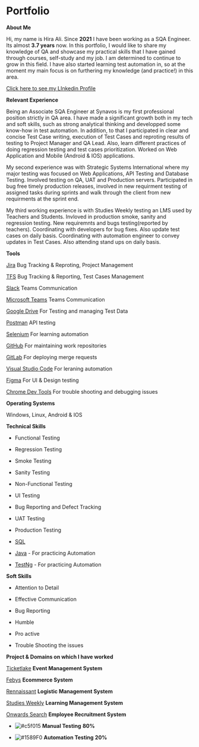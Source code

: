 # Portfolio

**About Me**

Hi, my name is Hira Ali. Since **2021** I have been working as a SQA Engineer. Its almost **3.7 years** now. In this portfolio, I would like to share my knowledge of QA and showcase my practical skills that I have gained through courses, self-study and my job. I am determined to continue to grow in this field. I have also started learning test automation in, so at the moment my main focus is on furthering my knowledge (and practice!) in this area.

[Click here to see my LInkedin Profile](https://www.linkedin.com/in/hira-ali-4a5b1b1a3/)

**Relevant Experience**

Being an Associate SQA Engineer at Synavos is my first professional position strictly in QA area. I have made a significant growth both in my tech and soft skills, such as strong analytical thinking and developped some know-how in test automation. In addition, to that I participated in clear and concise Test Case writing, execution of Test Cases and reproting results of testing to Project Manager and QA Lead. Also, learn different practices of doing regression testing and test cases prioritization. Worked on Web Application and Mobile (Android & IOS) applications. 

My second experience was with Strategic Systems International where my major testing was focused on Web Applications, API Testing and Database Testing. Involved testing on QA, UAT and Production servers. Participated in bug free timely production releases, involved in new requirment testing of assigned tasks during sprints and walk through the client from new requirments at the sprint end.

My third working experience is with Studies Weekly testing an LMS used by Teachers and Students. Invloved in production smoke, sanity and regression testing. New requiremnts and bugs testing(reported by teachers). Coordinating with developers for bug fixes. Also update test cases on daily basis. Coordinating with automation engineer to convey updates in Test Cases. Also attending stand ups on daily basis.

**Tools**

[Jira](https://www.atlassian.com/pl/software/jira) Bug Tracking & Reproting,  Project Management 

[TFS](https://learn.microsoft.com/en-us/previous-versions/azure/devops/all/overview?view=tfs-2018) Bug Tracking & Reporting, Test Cases Management

[Slack](https://slack.com/) Teams Communication

[Microsoft Teams]() Teams Communication 

[Google Drive](https://workspace.google.com/products/drive/) For Testing and managing Test Data

[Postman](https://learning.postman.com/docs/getting-started/installation/installation-and-updates/) API testing 

[Selenium]()  For learning automation

[GitHub]() For maintaining work repositories

[GitLab]() For deploying merge requests

[Visual Studio Code]() For leraning automation

[Figma]() For UI & Design testing

[Chrome Dev Tools]() For trouble shooting and debugging issues


**Operating Systems**

Windows, Linux, Android & IOS

**Technical Skills** 

- Functional Testing

- Regression Testing

- Smoke Testing

- Sanity Testing

- Non-Functional Testing

- UI Testing

- Bug Reporting and Defect Tracking

- UAT Testing

- Production Testing

- [SQL](https://support.microsoft.com/pl-pl/topic/j%C4%99zyk-access-sql-podstawowe-poj%C4%99cia-s%C5%82ownictwo-i-sk%C5%82adnia-444d0303-cde1-424e-9a74-e8dc3e460671)

- [Java]() - For practicing Automation

- [TestNg]() - For practicing Automation

**Soft Skills**

- Attention to Detail

- Effective Communication

- Bug Reporting

- Humble

- Pro active

- Trouble Shooting the issues

**Project & Domains on which I have worked**

[Ticketlake]() **Event Management System**

[Febys]() **Ecommerce System**

[Rennaissant]() **Logistic Management System**

[Studies Weekly]() **Learning Management System**

[Onwards Search]() **Employee Recruitment System**

- ![#c5f015](https://placehold.co/15x15/c5f015/c5f015.png)  **Manual Testing**   **80%**
  

- ![#1589F0](https://placehold.co/15x15/1589F0/1589F0.png)  **Automation Testing** **20%**
